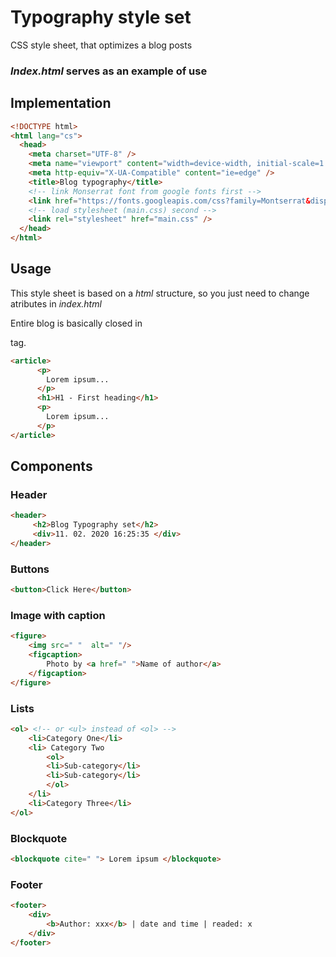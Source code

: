 # Typography style set
CSS style sheet, that optimizes a blog posts
### *Index.html* serves as an example of use
## Implementation

```html
<!DOCTYPE html>
<html lang="cs">
  <head>
    <meta charset="UTF-8" />
    <meta name="viewport" content="width=device-width, initial-scale=1.0" />
    <meta http-equiv="X-UA-Compatible" content="ie=edge" />
    <title>Blog typography</title>
    <!-- link Monserrat font from google fonts first -->
    <link href="https://fonts.googleapis.com/css?family=Montserrat&display=swap" rel="stylesheet">
    <!-- load stylesheet (main.css) second -->
    <link rel="stylesheet" href="main.css" />
  </head>
</html>
```
## Usage
This style sheet is based on a *html* structure, so you just need to change atributes in *index.html*

Entire blog is basically closed in <article> tag.

```html
<article>
      <p>
        Lorem ipsum...
      </p>
      <h1>H1 - First heading</h1>
      <p>
        Lorem ipsum...
      </p>
</article>
```

## Components
### Header 
```html
<header>
     <h2>Blog Typography set</h2>
     <div>11. 02. 2020 16:25:35 </div>
</header>
```

### Buttons
```html
<button>Click Here</button>
```

### Image with caption
```html
<figure>
    <img src=" "  alt=" "/>
    <figcaption>
        Photo by <a href=" ">Name of author</a>
    </figcaption>
</figure>
```

### Lists
```html
<ol> <!-- or <ul> instead of <ol> -->
    <li>Category One</li>
    <li> Category Two
        <ol>
        <li>Sub-category</li>
        <li>Sub-category</li>
        </ol>
    </li>
    <li>Category Three</li>
</ol> 
```

### Blockquote
```html
<blockquote cite=" "> Lorem ipsum </blockquote>
```

### Footer 
```html
<footer>
    <div>
        <b>Author: xxx</b> | date and time | readed: x
    </div>
</footer>
```
